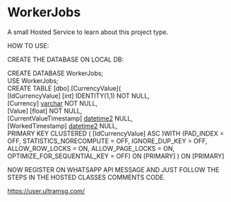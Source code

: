 # WorkerJobs
A small Hosted Service to learn about this project type.

HOW TO USE:

CREATE THE DATABASE ON LOCAL DB:

CREATE DATABASE WorkerJobs; </br>
USE WorkerJobs; </br>
CREATE TABLE [dbo].[CurrencyValue]( </br>
	[IdCurrencyValue] [int] IDENTITY(1,1) NOT NULL, </br>
	[Currency] [varchar](10) NOT NULL, </br>
	[Value] [float] NOT NULL, </br>
	[CurrentValueTimestamp] [datetime2](7) NULL, </br>
	[WorkedTimestamp] [datetime2](7) NULL,  </br>
PRIMARY KEY CLUSTERED
(
	[IdCurrencyValue] ASC
)WITH (PAD_INDEX = OFF, STATISTICS_NORECOMPUTE = OFF, IGNORE_DUP_KEY = OFF, ALLOW_ROW_LOCKS = ON, ALLOW_PAGE_LOCKS = ON, OPTIMIZE_FOR_SEQUENTIAL_KEY = OFF) ON [PRIMARY]
) ON [PRIMARY]

NOW REGISTER ON WHATSAPP API MESSAGE AND JUST FOLLOW THE STEPS IN THE HOSTED CLASSES COMMENTS CODE.  </br>

https://user.ultramsg.com/
